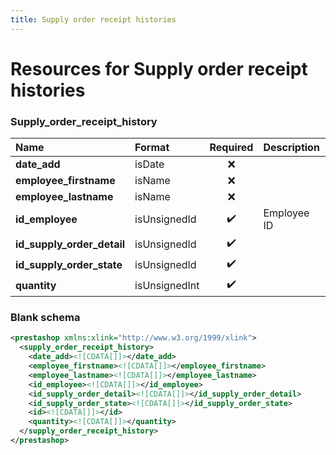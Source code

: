 ```yaml
---
title: Supply order receipt histories
---
```


# Resources for Supply order receipt histories

### Supply_order_receipt_history

|            Name            |    Format     | Required | Description |
| :------------------------- | :------------ | :------: | :---------- |
| **date_add**               | isDate        | ❌        |             |
| **employee_firstname**     | isName        | ❌        |             |
| **employee_lastname**      | isName        | ❌        |             |
| **id_employee**            | isUnsignedId  | ✔️       | Employee ID |
| **id_supply_order_detail** | isUnsignedId  | ✔️       |             |
| **id_supply_order_state**  | isUnsignedId  | ✔️       |             |
| **quantity**               | isUnsignedInt | ✔️       |             |


### Blank schema

```xml
<prestashop xmlns:xlink="http://www.w3.org/1999/xlink">
  <supply_order_receipt_history>
    <date_add><![CDATA[]]></date_add>
    <employee_firstname><![CDATA[]]></employee_firstname>
    <employee_lastname><![CDATA[]]></employee_lastname>
    <id_employee><![CDATA[]]></id_employee>
    <id_supply_order_detail><![CDATA[]]></id_supply_order_detail>
    <id_supply_order_state><![CDATA[]]></id_supply_order_state>
    <id><![CDATA[]]></id>
    <quantity><![CDATA[]]></quantity>
  </supply_order_receipt_history>
</prestashop>
```

